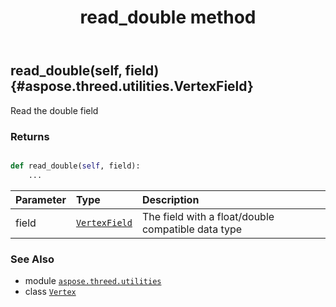 ﻿---
title: read_double method
second_title: Aspose.3D for Python via .NET API References
description: 
type: docs
weight: 30
url: /python-net/aspose.threed.utilities/vertex/read_double/
is_root: false
---

## read_double(self, field) {#aspose.threed.utilities.VertexField}

Read the double field


### Returns 





```python

def read_double(self, field):
    ...
```


| Parameter | Type | Description |
| :- | :- | :- |
| field | [`VertexField`](/3d/python-net/aspose.threed.utilities/vertexfield) | The field with a float/double compatible data type |



### See Also
* module [`aspose.threed.utilities`](../../)
* class [`Vertex`](/3d/python-net/aspose.threed.utilities/vertex)
